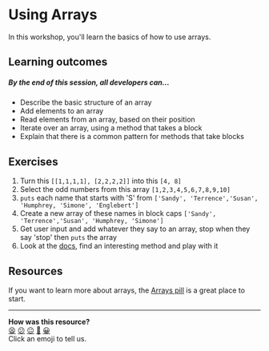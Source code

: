 # Using Arrays

In this workshop, you'll learn the basics of how to use arrays.

## Learning outcomes

##### By the end of this session, all developers can...
- Describe the basic structure of an array
- Add elements to an array
- Read elements from an array, based on their position
- Iterate over an array, using a method that takes a block
- Explain that there is a common pattern for methods that take blocks

## Exercises

1. Turn this `[[1,1,1,1], [2,2,2,2]]` into this `[4, 8]`
2. Select the odd numbers from this array `[1,2,3,4,5,6,7,8,9,10]`
3. `puts` each name that starts with 'S' from `['Sandy', 'Terrence','Susan', 'Humphrey, 'Simone', 'Englebert']`
4. Create a new array of these names in block caps `['Sandy', 'Terrence','Susan', 'Humphrey, 'Simone']`
5. Get user input and add whatever they say to an array, stop when they say 'stop' then `puts` the array
6. Look at the [docs][ruby_docs], find an interesting method and play with it


## Resources

If you want to learn more about arrays, the [Arrays pill][arrays_pill] is a great place to start.

[arrays_pill]: https://github.com/makersacademy/course/blob/cd-github-actions/pills/arrays.md
[ruby_docs]: https://ruby-doc.org/core-3.0.0/Enumerable.html

<!-- BEGIN GENERATED SECTION DO NOT EDIT -->

---

**How was this resource?**  
[😫](https://airtable.com/shrUJ3t7KLMqVRFKR?prefill_Repository=skills-workshops&prefill_File=programming_fundamentals/arrays/readme.md&prefill_Sentiment=😫) [😕](https://airtable.com/shrUJ3t7KLMqVRFKR?prefill_Repository=skills-workshops&prefill_File=programming_fundamentals/arrays/readme.md&prefill_Sentiment=😕) [😐](https://airtable.com/shrUJ3t7KLMqVRFKR?prefill_Repository=skills-workshops&prefill_File=programming_fundamentals/arrays/readme.md&prefill_Sentiment=😐) [🙂](https://airtable.com/shrUJ3t7KLMqVRFKR?prefill_Repository=skills-workshops&prefill_File=programming_fundamentals/arrays/readme.md&prefill_Sentiment=🙂) [😀](https://airtable.com/shrUJ3t7KLMqVRFKR?prefill_Repository=skills-workshops&prefill_File=programming_fundamentals/arrays/readme.md&prefill_Sentiment=😀)  
Click an emoji to tell us.

<!-- END GENERATED SECTION DO NOT EDIT -->
